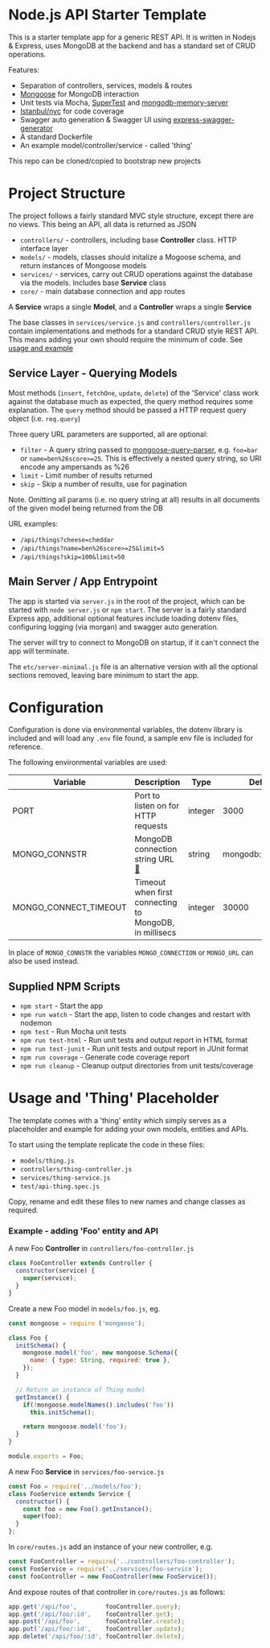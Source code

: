 # Node.js API Starter Template
This is a starter template app for a generic REST API. It is written in Nodejs & Express, uses MongoDB at the backend and has a standard set of CRUD operations.

Features:
- Separation of controllers, services, models & routes
- [Mongoose](https://mongoosejs.com/) for MongoDB interaction
- Unit tests via Mocha, [SuperTest](https://www.npmjs.com/package/supertest) and [mongodb-memory-server](https://www.npmjs.com/package/mongodb-memory-server)
- [Istanbul/nyc](https://www.npmjs.com/package/nyc) for code coverage
- Swagger auto generation & Swagger UI using [express-swagger-generator](https://www.npmjs.com/package/express-swagger-generator)
- A standard Dockerfile
- An example model/controller/service - called 'thing'

This repo can be cloned/copied to bootstrap new projects


# Project Structure
The project follows a fairly standard MVC style structure, except there are no views. This being an API, all data is returned as JSON

- `controllers/` - controllers, including base **Controller** class. HTTP interface layer
- `models/` - models, classes should initalize a Mogoose schema, and return instances of Mongoose models
- `services/` - services, carry out CRUD operations against the database via the models. Includes base **Service** class
- `core/` - main database connection and app routes

A **Service** wraps a single **Model**, and a **Controller** wraps a single **Service**

The base classes in `services/service.js` and `controllers/controller.js` contain implementations and methods for a standard CRUD style REST API. This means adding your own should require the minimum of code. See [usage and example](#example)

## Service Layer - Querying Models
Most methods (`insert`, `fetchOne`, `update`, `delete`) of the 'Service' class work against the database much as expected, the query method requires some explanation. The `query` method should be passed a HTTP request query object (i.e. `req.query`)

Three query URL parameters are supported, all are optional:
- `filter` - A query string passed to [mongoose-query-parser](https://www.npmjs.com/package/mongoose-query-parser), e.g. `foo=bar` or `name=ben%26score>=25`. This is effectively a nested query string, so URI encode any ampersands as %26 
- `limit` - Limit number of results returned
- `skip` - Skip a number of results, use for pagination

Note. Omitting all params (i.e. no query string at all) results in all documents of the given model being returned from the DB

URL examples:
- `/api/things?cheese=cheddar`
- `/api/things?name=ben%26score>=25&limit=5`
- `/api/things?skip=100&limit=50`

## Main Server / App Entrypoint
The app is started via `server.js` in the root of the project, which can be started with `node server.js` or `npm start`. 
The server is a fairly standard Express app, additional optional features include loading dotenv files, configuring logging (via morgan) and swagger auto generation.

The server will try to connect to MongoDB on startup, if it can't connect the app will terminate.

The `etc/server-minimal.js` file is an alternative version with all the optional sections removed, leaving bare minimum to start the app.


# Configuration
Configuration is done via environmental variables, the dotenv library is included and will load any `.env` file found, a sample env file is included for reference.

The following environmental variables are used:

| Variable | Description | Type | Default |
|----------|-------------|------|---------|
|PORT|Port to listen on for HTTP requests|integer|3000|
|MONGO_CONNSTR|MongoDB connection string URL [📘](https://docs.mongodb.com/manual/reference/connection-string/)|string|mongodb://localhost/|
|MONGO_CONNECT_TIMEOUT|Timeout when first connecting to MongoDB, in millisecs|integer|30000|

In place of `MONGO_CONNSTR` the variables `MONGO_CONNECTION` or `MONGO_URL` can also be used instead.
  
## Supplied NPM Scripts
- `npm start` - Start the app
- `npm run watch` - Start the app, listen to code changes and restart with nodemon
- `npm test` - Run Mocha unit tests
- `npm run test-html` - Run unit tests and output report in HTML format
- `npm run test-junit` - Run unit tests and output report in JUnit format
- `npm run coverage` - Generate code coverage report
- `npm run cleanup` - Cleanup output directories from unit tests/coverage

 
# Usage and 'Thing' Placeholder
The template comes with a 'thing' entity which simply serves as a placeholder and example for adding your own models, entities and APIs. 

To start using the template replicate the code in these files:
- `models/thing.js`
- `controllers/thing-controller.js`
- `services/thing-service.js`
- `test/api-thing.spec.js`

Copy, rename and edit these files to new names and change classes as required.  

### Example - adding 'Foo' entity and API

A new Foo **Controller** in `controllers/foo-controller.js`
```js
class FooController extends Controller {
  constructor(service) { 
    super(service);
  }
}
```

Create a new Foo model in `models/foo.js`, eg.

```js
const mongoose = require ('mongoose');

class Foo {
  initSchema() {
    mongoose.model('foo', new mongoose.Schema({
      name: { type: String, required: true },
    });
  }

  // Return an instance of Thing model
  getInstance() {
    if(!mongoose.modelNames().includes('foo'))
      this.initSchema();

    return mongoose.model('foo');
  }
}

module.exports = Foo;
```

A new Foo **Service** in `services/foo-service.js`
```js
const Foo = require('../models/foo');
class FooService extends Service {
  constructor() {
    const foo = new Foo().getInstance();
    super(foo);
  }
};
```

In `core/routes.js` add an instance of your new controller, e.g.

```js
const FooController = require('../controllers/foo-controller');
const FooService = require('../services/foo-service');
const fooController = new FooController(new FooService());
```

And expose routes of that controller in `core/routes.js` as follows:
```js
app.get('/api/foo',        fooController.query);
app.get('/api/foo/:id',    fooController.get);
app.post('/api/foo',       fooController.create);
app.put('/api/foo/:id',    fooController.update);
app.delete('/api/foo/:id', fooController.delete);
```
